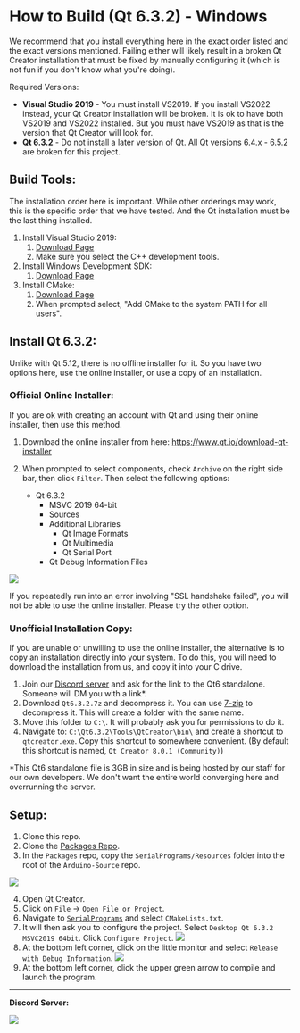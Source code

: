 # How to Build (Qt 6.3.2) - Windows

We recommend that you install everything here in the exact order listed and the exact versions mentioned. Failing either will likely result in a broken Qt Creator installation that must be fixed by manually configuring it (which is not fun if you don't know what you're doing).

Required Versions:
- **Visual Studio 2019** - You must install VS2019. If you install VS2022 instead, your Qt Creator installation will be broken. It is ok to have both VS2019 and VS2022 installed. But you must have VS2019 as that is the version that Qt Creator will look for.
- **Qt 6.3.2** - Do not install a later version of Qt. All Qt versions 6.4.x - 6.5.2 are broken for this project.

## Build Tools:

The installation order here is important. While other orderings may work, this is the specific order that we have tested. And the Qt installation must be the last thing installed.

1. Install Visual Studio 2019:
    1. [Download Page](https://docs.microsoft.com/en-us/visualstudio/releases/2019/release-notes)
    2. Make sure you select the C++ development tools.
2. Install Windows Development SDK:
    1. [Download Page](https://developer.microsoft.com/en-us/windows/downloads/windows-sdk/)
3. Install CMake:
    1. [Download Page](https://cmake.org/download/)
    2. When prompted select, "Add CMake to the system PATH for all users".

## Install Qt 6.3.2:

Unlike with Qt 5.12, there is no offline installer for it. So you have two options here, use the online installer, or use a copy of an installation.

### Official Online Installer:

If you are ok with creating an account with Qt and using their online installer, then use this method.

1. Download the online installer from here: https://www.qt.io/download-qt-installer
2. When prompted to select components, check `Archive` on the right side bar, then click `Filter`. Then select the following options: 

    - Qt 6.3.2            
        - MSVC 2019 64-bit
        - Sources
        - Additional Libraries
            - Qt Image Formats
            - Qt Multimedia
            - Qt Serial Port
        - Qt Debug Information Files   
        
![](Images/Windows-Install-Qt6.3.1.png)

If you repeatedly run into an error involving "SSL handshake failed", you will not be able to use the online installer. Please try the other option.

### Unofficial Installation Copy:

If you are unable or unwilling to use the online installer, the alternative is to copy an installation directly into your system. To do this, you will need to download the installation from us, and copy it into your C drive.

1. Join our [Discord server](https://discord.gg/cQ4gWxN) and ask for the link to the Qt6 standalone. Someone will DM you with a link*.
2. Download `Qt6.3.2.7z` and decompress it. You can use [7-zip](https://www.7-zip.org/) to decompress it. This will create a folder with the same name.
3. Move this folder to `C:\`. It will probably ask you for permissions to do it.
4. Navigate to: `C:\Qt6.3.2\Tools\QtCreator\bin\` and create a shortcut to `qtcreator.exe`. Copy this shortcut to somewhere convenient. (By default this shortcut is named, `Qt Creator 8.0.1 (Community)`)

*This Qt6 standalone file is 3GB in size and is being hosted by our staff for our own developers. We don't want the entire world converging here and overrunning the server.

## Setup:

1. Clone this repo.
2. Clone the [Packages Repo](https://github.com/PokemonAutomation/Packages).
3. In the `Packages` repo, copy the `SerialPrograms/Resources` folder into the root of the `Arduino-Source` repo.

![](Images/Directory.png)

4. Open Qt Creator.
5. Click on `File` -> `Open File or Project`.
6. Navigate to [`SerialPrograms`](./) and select `CMakeLists.txt`.
7. It will then ask you to configure the project. Select `Desktop Qt 6.3.2 MSVC2019 64bit`. Click `Configure Project`.
![](Images/Windows-configure-project.png)
8. At the bottom left corner, click on the little monitor and select `Release with Debug Information`.
![](Images/Windows-Configuration-Qt6.png)
9. At the bottom left corner, click the upper green arrow to compile and launch the program.


<hr>

**Discord Server:** 


[<img src="https://canary.discordapp.com/api/guilds/695809740428673034/widget.png?style=banner2">](https://discord.gg/cQ4gWxN)

